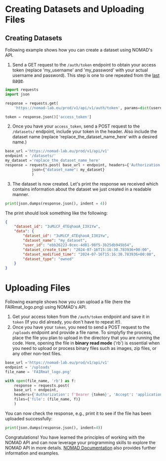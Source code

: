 
# Creating Datasets and Uploading Files

## Creating Datasets

Following example shows how you can create a dataset using NOMAD's API. 
1. Send a GET request to the `/auth/token` endpoint to obtain your access token (replace 'my_username' and 'my_password' with your actual username and password). This step is one to one repeated from the [last page](M4_3_1_authentication.md).

```python
import requests
import json

response = requests.get(
    'https://nomad-lab.eu/prod/v1/api/v1/auth/token', params=dict(username='my_username', password='my_password'))

token = response.json()['access_token']
```
2. Once you have your `access_token`, send a POST request to the `/datasets/` endpoint, include your token in the header. Also include the dataset name (replace 'replace\_the\_dataset\_name\_here' with a desired name.)

```python
base_url ='https://nomad-lab.eu/prod/v1/api/v1'
endpoint = '/datasets/'
my_dataset ='replace_the_dataset_name_here'
response = requests.post( base_url + endpoint, headers={'Authorization': f'Bearer {token}', 'Accept': 'application/json'},
            json={"dataset_name": my_dataset}
            )
```

3. The dataset is now created. Let's print the response we received which contains information about the dataset we just created in a readable manner.

```python
print(json.dumps(response.json(), indent = 4))
```

The print should look something like the following:

```json
{
    "dataset_id": "3uMiCF_4TEqhaoA_I3X1Yw",
    "data": {
        "dataset_id": "3uMiCF_4TEqhaoA_I3X1Yw",
        "dataset_name": "my_dataset",
        "user_id": "ebb26223-0cec-4d81-98f5-3b25db945b54",
        "dataset_create_time": "2024-07-16T15:16:30.783936+00:00",
        "dataset_modified_time": "2024-07-16T15:16:30.783936+00:00",
        "dataset_type": "owned"
    }
}
```

# Uploading Files

Following example shows how you can upload a file (here the FAIRmat_logo.png) using NOMAD's API.

1. Get your access token from the `/auth/token` endpoint and save it in `token` (If you did already, you don't have to repeat it!).
2. Once you have your `token`, you need to send a POST request to the `/uploads` endpoint and provide a file name. To simplyfiy the process, place the file you plan to upload in the directory that you are running the code. Here, opening the file in **binary read mode** ('rb') is essential when you need to upload or process binary files such as images, zip files, or any other non-text files.
 
```python
base_url ='https://nomad-lab.eu/prod/v1/api/v1'
endpoint = '/uploads'
file_name = 'FAIRmat_logo.png'

with open(file_name, 'rb') as f:
    response = requests.post(
    base_url + endpoint,
    headers={'Authorization': f'Bearer {token}', 'Accept': 'application/json'},
    files={'file': (file_name, f)}
    )
```
You can now check the response, e.g., print it to see if the file has been uploaded successfully:

```python
print(json.dumps(response.json(), indent=4))
```

Congratulations! You have learned the principles of working with the NOMAD API and can now leverage your programming skills to explore the NOMAD API in more details. [NOMAD Documentation](https://nomad-lab.eu/prod/v1/docs/howto/programmatic/publish_python.html) also provides further information and examples.